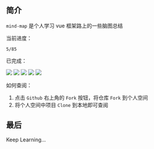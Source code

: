 ## 简介

`mind-map` 是个人学习 vue 框架路上的一些脑图总结

当前进度：

`5/85`

已完成：

[![](https://img.shields.io/badge/ES6-29张-1989fa)](https://github.com/jCodeLife/mind-map/tree/master/ES6)
[![](https://img.shields.io/badge/TS-27张-ff976a)](https://github.com/jCodeLife/mind-map/tree/master/TS)
[![](https://img.shields.io/badge/Vue-101张-ed6a0c)](https://github.com/jCodeLife/mind-map/tree/master/Vue)
[![](https://img.shields.io/badge/Vue3-50张-07c160)](https://github.com/jCodeLife/mind-map/tree/master/Vue3%E6%96%B0%E6%96%87%E6%A1%A3)
[![](https://img.shields.io/badge/React-86张-ffd01e)](https://github.com/jCodeLife/mind-map/tree/master/React)

如何查阅：

1. 点击 `Github` 右上角的 `Fork` 按钮，将仓库 `Fork` 到个人空间
2. 将个人空间中项目 `Clone` 到本地即可查阅

## 最后

Keep Learning...
